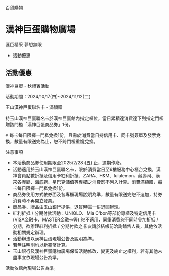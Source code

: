 百貨購物

# 漢神巨蛋購物廣場  

匯巨精采 夢想無限

  * 活動優惠

## 活動優惠

漢神巨蛋 - 秋禮賓活動

活動期間：2024/10/17(四)~2024/11/12(二)

玉山漢神巨蛋聯名卡 - 滿額贈

持玉山漢神巨蛋聯名卡於漢神巨蛋館內指定櫃位，當日累積達消費達下列指定門檻贈該門檻「漢神巨蛋商品券」1份。

※ 每卡每日限擇一門檻兌換1份，且需於消費當日持信用卡、同卡號簽單及發票兌換，數量有限送完為止，恕不跨門檻重複兌換。

注意事項

  * 本活動商品券使用期限至2025/2/28 (五) 止，逾期作廢。
  * 活動適用於玉山漢神巨蛋聯名卡，限於消費當日至6樓服務中心櫃台兌換，漢神會員點數折抵及信用卡紅利折抵、ZARA、H&M、lululemon、藏壽司、漢來各餐廳、海底撈、星巴克儲值等專櫃之消費恕不列入計算。消費滿額贈，每卡每日限擇一門檻兌換1份。
  * 商品券使用方式依券面及各專櫃現場說明為準，數量有限送完恕不追加，持券消費時不再開立發票。
  * 商品券、贈品由玉山銀行提供，退貨時需一併退回辦理。
  * 紅利折抵 / 分期付款活動：UNIQLO、Mia C'bon等部份專櫃及特定信用卡 (VISA金融卡、MASTER金融卡等) 恕不適用，同筆消費恕不同時參加折抵 / 分期，欲辦理紅利折抵 / 分期付款之卡友請於結帳前洽詢銷售人員，其他依活動相關規定辦理。
  * 活動辦法以漢神巨蛋現場公告及說明為準。
  * 若無註明則均以新臺幣計算。
  * 玉山銀行及漢神巨蛋購物廣場保留活動修改、變更及終止之權利，若有其他未盡事宜依現場公告為準。

活動依館內現場公告為準。

